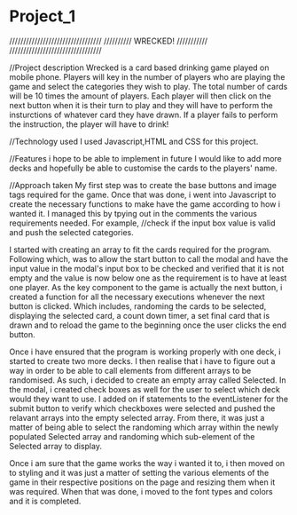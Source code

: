 # Project_1

/////////////////////////////////
//////////  WRECKED!  ///////////
/////////////////////////////////


//Project description
Wrecked is a card based drinking game played on mobile phone. Players will key in the number of players who are playing the game and select the categories they wish to play. The total number of cards will be 10 times the amount of players. Each player will then click on the next button when it is their turn to play and they will have to perform the insturctions of whatever card they have drawn. If a player fails to perform the instruction, the player will have to drink!

//Technology used
I used Javascript,HTML and CSS for this project.

//Features i hope to be able to implement in future
I would like to add more decks and hopefully be able to customise the cards to the players' name.

//Approach taken
My first step was to create the base buttons and image tags required for the game. Once that was done, i went into Javascript to create the necessary functions to make have the game according to how i wanted it. I managed this by tpying out in the comments the various requirements needed. For example, //check if the input box value is valid and push the selected categories.

I started with creating an array to fit the cards required for the program. Following which, was to allow the start button to call the modal and have the input value in the modal's input box to be checked and verified that it is not empty and the value is now below one as the requirement is to have at least one player. As the key component to the game is actually the next button, i created a function for all the necessary executions whenever the next button is clicked. Which includes, randoming the cards to be selected, displaying the selected card, a count down timer, a set final card that is drawn and to reload the game to the beginning once the user clicks the end button.

Once i have ensured that the program is working properly with one deck, i started to create two more decks. I then realise that i have to figure out a way in order to be able to call elements from different arrays to be randomised. As such, i decided to create an empty array called Selected. In the modal, i created check boxes as well for the user to select which deck would they want to use. I added on if statements to the eventListener for the submit button to verify which checkboxes were selected and pushed the relavant arrays into the empty selected array. From there, it was just a matter of being able to select the randoming which array within the newly populated Selected array and randoming which sub-element of the Selected array to display.

Once i am sure that the game works the way i wanted it to, i then moved on to styling and it was just a matter of setting the various elements of the game in their respective positions on the page and resizing them when it was required. When that was done, i moved to the font types and colors and it is completed.
